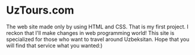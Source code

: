 # UzTours.com
The web site made only by using HTML and CSS. That is my first project. I reckon that I'll make changes in web programming world!
This site is specialized for those who want to travel around Uzbeksitan. Hope that you will find that service what you wanted:)
